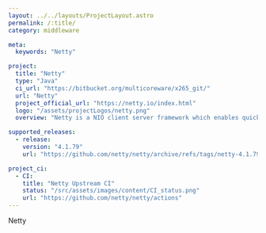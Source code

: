 ```yaml
---
layout: ../../layouts/ProjectLayout.astro
permalink: /:title/
category: middleware

meta:
  keywords: "Netty"

project:
  title: "Netty"
  type: "Java"
  ci_url: "https://bitbucket.org/multicoreware/x265_git/"
  url: "Netty"
  project_official_url: "https://netty.io/index.html"
  logo: "/assets/projectLogos/netty.png"
  overview: "Netty is a NIO client server framework which enables quick and easy development of network applications such as protocol servers and clients. It greatly simplifies and streamlines network programming such as TCP and UDP socket server."

supported_releases:
  - release:
    version: "4.1.79"
    url: "https://github.com/netty/netty/archive/refs/tags/netty-4.1.79.Final.tar.gz"

project_ci:
  - CI:
    title: "Netty Upstream CI"
    status: "/src/assets/images/content/CI_status.png"
    url: "https://github.com/netty/netty/actions"
---
```


<p>Netty</p>
